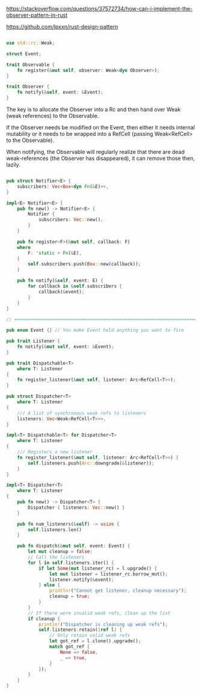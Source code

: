 https://stackoverflow.com/questions/37572734/how-can-i-implement-the-observer-pattern-in-rust

https://github.com/lpxxn/rust-design-pattern

~~~rust

use std::rc::Weak;

struct Event;

trait Observable {
    fn register(&mut self, observer: Weak<dyn Observer>);
}

trait Observer {
    fn notify(&self, event: &Event);
}

~~~
The key is to allocate the Observer into a Rc and then hand over Weak (weak references) to the Observable.

If the Observer needs be modified on the Event, then either it needs internal mutability or it needs to be wrapped into a RefCell (passing Weak<RefCell<dyn Observer>> to the Observable).

When notifying, the Observable will regularly realize that there are dead weak-references (the Observer has disappeared), it can remove those then, lazily.


~~~rust

pub struct Notifier<E> {
    subscribers: Vec<Box<dyn Fn(&E)>>,
}

impl<E> Notifier<E> {
    pub fn new() -> Notifier<E> {
        Notifier {
            subscribers: Vec::new(),
        }
    }

    pub fn register<F>(&mut self, callback: F)
    where
        F: 'static + Fn(&E),
    {
        self.subscribers.push(Box::new(callback));
    }

    pub fn notify(&self, event: E) {
        for callback in &self.subscribers {
            callback(&event);
        }
    }
}

// =================================================================================

pub enum Event {} // You make Event hold anything you want to fire 

pub trait Listener {
    fn notify(&mut self, event: &Event);
}

pub trait Dispatchable<T>
    where T: Listener
{
    fn register_listener(&mut self, listener: Arc<RefCell<T>>);
}

pub struct Dispatcher<T>
    where T: Listener
{
    /// A list of synchronous weak refs to listeners
    listeners: Vec<Weak<RefCell<T>>>,
}

impl<T> Dispatchable<T> for Dispatcher<T>
    where T: Listener
{
    /// Registers a new listener
    fn register_listener(&mut self, listener: Arc<RefCell<T>>) {
        self.listeners.push(Arc::downgrade(&listener));
    }
}

impl<T> Dispatcher<T>
    where T: Listener
{
    pub fn new() -> Dispatcher<T> {
        Dispatcher { listeners: Vec::new() }
    }

    pub fn num_listeners(&self) -> usize {
        self.listeners.len()
    }

    pub fn dispatch(&mut self, event: Event) {
        let mut cleanup = false;
        // Call the listeners
        for l in self.listeners.iter() {
            if let Some(mut listener_rc) = l.upgrade() {
                let mut listener = listener_rc.borrow_mut();
                listener.notify(&event);
            } else {
                println!("Cannot get listener, cleanup necessary");
                cleanup = true;
            }
        }
        // If there were invalid weak refs, clean up the list
        if cleanup {
            println!("Dispatcher is cleaning up weak refs");
            self.listeners.retain(|ref l| {
                // Only retain valid weak refs
                let got_ref = l.clone().upgrade();
                match got_ref {
                    None => false,
                    _ => true,
                }
            });
        }
    }
}

~~~